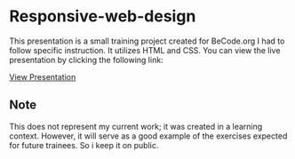 # Responsive-web-design

This presentation is a small training project created for BeCode.org I had to follow specific instruction. It utilizes HTML and CSS. You can view the live presentation by clicking the following link:

[View Presentation](https://cmarchandon.github.io/Responsive-Web-Design/)

## Note

This does not represent my current work; it was created in a learning context. However, it will serve as a good example of the exercises expected for future trainees. So i keep it on public.
